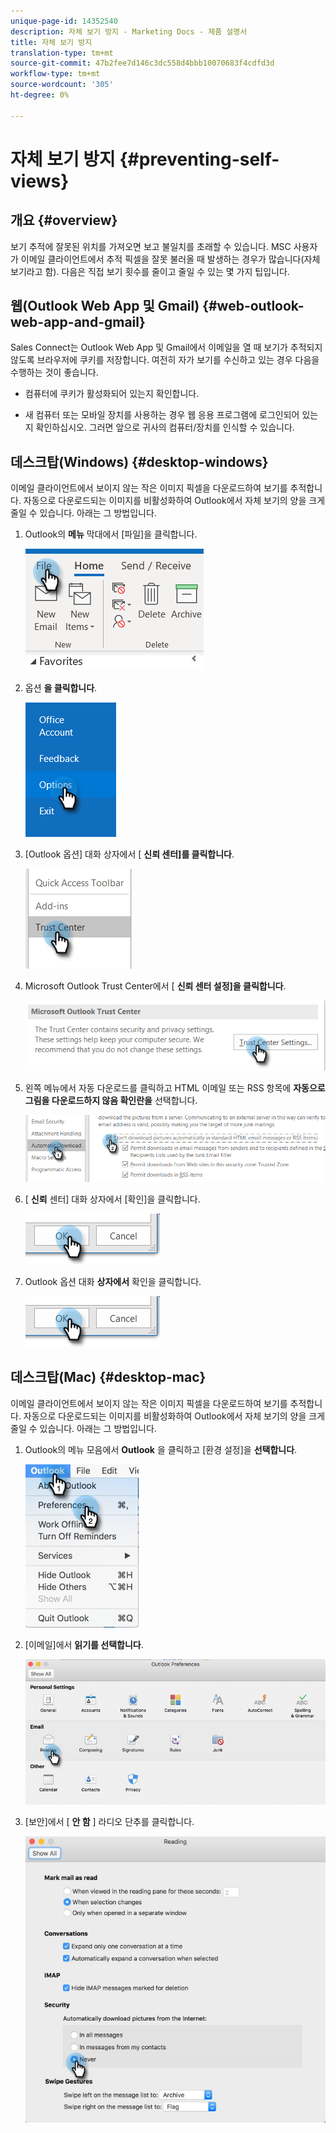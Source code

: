 ```yaml
---
unique-page-id: 14352540
description: 자체 보기 방지 - Marketing Docs - 제품 설명서
title: 자체 보기 방지
translation-type: tm+mt
source-git-commit: 47b2fee7d146c3dc558d4bbb10070683f4cdfd3d
workflow-type: tm+mt
source-wordcount: '305'
ht-degree: 0%

---
```



# 자체 보기 방지 {#preventing-self-views}

## 개요 {#overview}

보기 추적에 잘못된 위치를 가져오면 보고 불일치를 초래할 수 있습니다. MSC 사용자가 이메일 클라이언트에서 추적 픽셀을 잘못 불러올 때 발생하는 경우가 많습니다(자체 보기라고 함). 다음은 직접 보기 횟수를 줄이고 줄일 수 있는 몇 가지 팁입니다.

## 웹(Outlook Web App 및 Gmail) {#web-outlook-web-app-and-gmail}

Sales Connect는 Outlook Web App 및 Gmail에서 이메일을 열 때 보기가 추적되지 않도록 브라우저에 쿠키를 저장합니다. 여전히 자가 보기를 수신하고 있는 경우 다음을 수행하는 것이 좋습니다.

* 컴퓨터에 쿠키가 활성화되어 있는지 확인합니다.

* 새 컴퓨터 또는 모바일 장치를 사용하는 경우 웹 응용 프로그램에 로그인되어 있는지 확인하십시오. 그러면 앞으로 귀사의 컴퓨터/장치를 인식할 수 있습니다.

## 데스크탑(Windows) {#desktop-windows}

이메일 클라이언트에서 보이지 않는 작은 이미지 픽셀을 다운로드하여 보기를 추적합니다. 자동으로 다운로드되는 이미지를 비활성화하여 Outlook에서 자체 보기의 양을 크게 줄일 수 있습니다. 아래는 그 방법입니다.

1. Outlook의 **메뉴** 막대에서 [파일]을 클릭합니다.

   ![](assets/win-1.png)

1. 옵션 **을 클릭합니다**.

   ![](assets/win-2.png)

1. [Outlook 옵션] 대화 상자에서 [ **신뢰 센터]를 클릭합니다**.

   ![](assets/win-3.png)

1. Microsoft Outlook Trust Center에서 [ **신뢰 센터 설정]을 클릭합니다**.

   ![](assets/win-4.png)

1. 왼쪽 메뉴에서 자동 다운로드를 클릭하고 HTML 이메일 또는 RSS 항목에 **자동으로 그림을 다운로드하지 않음 확인란을** 선택합니다.

   ![](assets/win-5.png)

1. [ **신뢰** 센터] 대화 상자에서 [확인]을 클릭합니다.

   ![](assets/win-6.png)

1. Outlook 옵션 대화 **상자에서** 확인을 클릭합니다.

   ![](assets/win-6.png)

## 데스크탑(Mac) {#desktop-mac}

이메일 클라이언트에서 보이지 않는 작은 이미지 픽셀을 다운로드하여 보기를 추적합니다. 자동으로 다운로드되는 이미지를 비활성화하여 Outlook에서 자체 보기의 양을 크게 줄일 수 있습니다. 아래는 그 방법입니다.

1. Outlook의 메뉴 모음에서 **Outlook** 을 클릭하고 [환경 설정]을 **선택합니다**.

   ![](assets/mac-1.png)

1. [이메일]에서 **읽기를 선택합니다**.

   ![](assets/mac-2.png)

1. [보안]에서 [ **안 함** ] 라디오 단추를 클릭합니다.

   ![](assets/mac-3.png)

